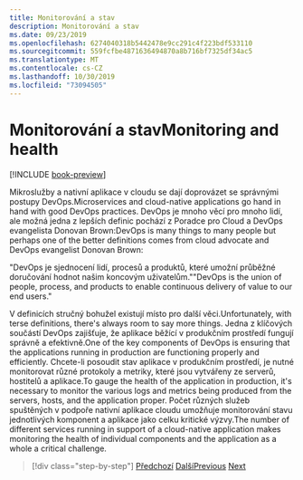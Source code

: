 ```yaml
---
title: Monitorování a stav
description: Monitorování a stav
ms.date: 09/23/2019
ms.openlocfilehash: 6274040318b5442478e9cc291c4f223bdf533110
ms.sourcegitcommit: 559fcfbe4871636494870a8b716bf7325df34ac5
ms.translationtype: MT
ms.contentlocale: cs-CZ
ms.lasthandoff: 10/30/2019
ms.locfileid: "73094505"
---
```

# <a name="monitoring-and-health"></a><span data-ttu-id="32e75-103">Monitorování a stav</span><span class="sxs-lookup"><span data-stu-id="32e75-103">Monitoring and health</span></span>

[!INCLUDE [book-preview](../../../includes/book-preview.md)]

<span data-ttu-id="32e75-104">Mikroslužby a nativní aplikace v cloudu se dají doprovázet se správnými postupy DevOps.</span><span class="sxs-lookup"><span data-stu-id="32e75-104">Microservices and cloud-native applications go hand in hand with good DevOps practices.</span></span> <span data-ttu-id="32e75-105">DevOps je mnoho věcí pro mnoho lidí, ale možná jedna z lepších definic pochází z Poradce pro Cloud a DevOps evangelista Donovan Brown:</span><span class="sxs-lookup"><span data-stu-id="32e75-105">DevOps is many things to many people but perhaps one of the better definitions comes from cloud advocate and DevOps evangelist Donovan Brown:</span></span>

<span data-ttu-id="32e75-106">"DevOps je sjednocení lidí, procesů a produktů, které umožní průběžné doručování hodnot našim koncovým uživatelům."</span><span class="sxs-lookup"><span data-stu-id="32e75-106">"DevOps is the union of people, process, and products to enable continuous delivery of value to our end users."</span></span>

<span data-ttu-id="32e75-107">V definicích stručný bohužel existují místo pro další věci.</span><span class="sxs-lookup"><span data-stu-id="32e75-107">Unfortunately, with terse definitions, there's always room to say more things.</span></span> <span data-ttu-id="32e75-108">Jedna z klíčových součástí DevOps zajišťuje, že aplikace běžící v produkčním prostředí fungují správně a efektivně.</span><span class="sxs-lookup"><span data-stu-id="32e75-108">One of the key components of DevOps is ensuring that the applications running in production are functioning properly and efficiently.</span></span> <span data-ttu-id="32e75-109">Chcete-li posoudit stav aplikace v produkčním prostředí, je nutné monitorovat různé protokoly a metriky, které jsou vytvářeny ze serverů, hostitelů a aplikace.</span><span class="sxs-lookup"><span data-stu-id="32e75-109">To gauge the health of the application in production, it's necessary to monitor the various logs and metrics being produced from the servers, hosts, and the application proper.</span></span> <span data-ttu-id="32e75-110">Počet různých služeb spuštěných v podpoře nativní aplikace cloudu umožňuje monitorování stavu jednotlivých komponent a aplikace jako celku kritické výzvy.</span><span class="sxs-lookup"><span data-stu-id="32e75-110">The number of different services running in support of a cloud-native application makes monitoring the health of individual components and the application as a whole a critical challenge.</span></span>

>[!div class="step-by-step"]
><span data-ttu-id="32e75-111">[Předchozí](resilient-communications.md)
>[Další](observability-patterns.md)</span><span class="sxs-lookup"><span data-stu-id="32e75-111">[Previous](resilient-communications.md)
[Next](observability-patterns.md)</span></span>
